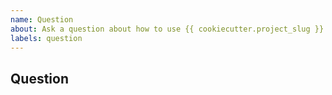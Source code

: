 ```yaml
---
name: Question
about: Ask a question about how to use {{ cookiecutter.project_slug }}
labels: question
---
```


<!--
* [ ] I added a descriptive title to this issue.
* [ ] I have searched (google, github) for similar issues and couldn't find
    anything.
* [ ] I have read and followed [the docs](https://{{ cookiecutter.github_user }}.github.io/{{ cookiecutter.project_slug }})
    and couldn't find an answer.
-->

## Question
